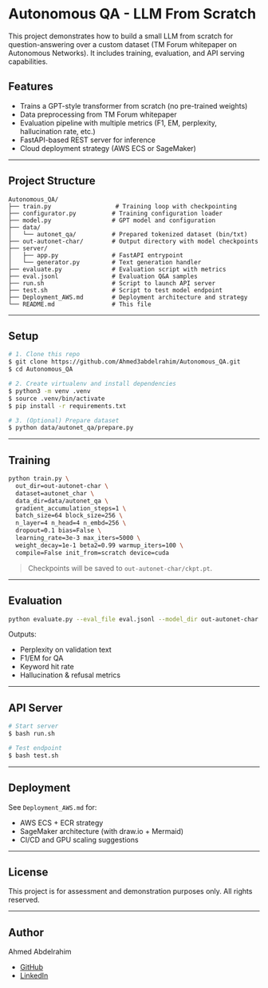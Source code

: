 # Autonomous QA - LLM From Scratch

This project demonstrates how to build a small LLM from scratch for question-answering over a custom dataset (TM Forum whitepaper on Autonomous Networks). It includes training, evaluation, and API serving capabilities.

## Features
- Trains a GPT-style transformer from scratch (no pre-trained weights)
- Data preprocessing from TM Forum whitepaper
- Evaluation pipeline with multiple metrics (F1, EM, perplexity, hallucination rate, etc.)
- FastAPI-based REST server for inference
- Cloud deployment strategy (AWS ECS or SageMaker)

---

## Project Structure
```
Autonomous_QA/
├── train.py                  # Training loop with checkpointing
├── configurator.py          # Training configuration loader
├── model.py                 # GPT model and configuration
├── data/
│   └── autonet_qa/          # Prepared tokenized dataset (bin/txt)
├── out-autonet-char/        # Output directory with model checkpoints
├── server/
│   ├── app.py               # FastAPI entrypoint
│   └── generator.py         # Text generation handler
├── evaluate.py              # Evaluation script with metrics
├── eval.jsonl               # Evaluation Q&A samples
├── run.sh                   # Script to launch API server
├── test.sh                  # Script to test model endpoint
├── Deployment_AWS.md        # Deployment architecture and strategy
└── README.md                # This file
```

---

## Setup
```bash
# 1. Clone this repo
$ git clone https://github.com/Ahmed3abdelrahim/Autonomous_QA.git
$ cd Autonomous_QA

# 2. Create virtualenv and install dependencies
$ python3 -m venv .venv
$ source .venv/bin/activate
$ pip install -r requirements.txt

# 3. (Optional) Prepare dataset
$ python data/autonet_qa/prepare.py
```

---

## Training
```bash
python train.py \
  out_dir=out-autonet-char \
  dataset=autonet_char \
  data_dir=data/autonet_qa \
  gradient_accumulation_steps=1 \
  batch_size=64 block_size=256 \
  n_layer=4 n_head=4 n_embd=256 \
  dropout=0.1 bias=False \
  learning_rate=3e-3 max_iters=5000 \
  weight_decay=1e-1 beta2=0.99 warmup_iters=100 \
  compile=False init_from=scratch device=cuda
```

> Checkpoints will be saved to `out-autonet-char/ckpt.pt`.

---

## Evaluation
```bash
python evaluate.py --eval_file eval.jsonl --model_dir out-autonet-char
```
Outputs:
- Perplexity on validation text
- F1/EM for QA
- Keyword hit rate
- Hallucination & refusal metrics

---

## API Server
```bash
# Start server
$ bash run.sh

# Test endpoint
$ bash test.sh
```

---

## Deployment
See `Deployment_AWS.md` for:
- AWS ECS + ECR strategy
- SageMaker architecture (with draw.io + Mermaid)
- CI/CD and GPU scaling suggestions

---

## License
This project is for assessment and demonstration purposes only. All rights reserved.

---

## Author
Ahmed Abdelrahim
- [GitHub](https://github.com/Ahmed3abdelrahim)
- [LinkedIn](https://www.linkedin.com/in/ahmed3abdelrahim/)